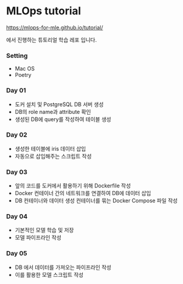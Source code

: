 # MLOps tutorial

https://mlops-for-mle.github.io/tutorial/

에서 진행하는 튜토리얼 학습 레포 입니다.

### Setting

- Mac OS
- Poetry

### Day 01

- 도커 설치 및 PostgreSQL DB 서버 생성
- DB의 role name과 attribute 확인
- 생성된 DB에 query를 작성하여 테이블 생성

### Day 02

- 생성한 테이블에 iris 데이터 삽입
- 자동으로 삽입해주는 스크립트 작성

### Day 03

- 앞의 코드를 도커에서 활용하기 위해 Dockerfile 작성
- Docker 컨테이너 간의 네트워크를 연결하여 DB에 데이터 삽입
- DB 컨테이너와 데이터 생성 컨테이너를 묶는 Docker Compose 파일 작성

### Day 04

- 기본적인 모델 학습 및 저장
- 모델 파이프라인 작성

### Day 05

- DB 에서 데이터를 가져오는 파이프라인 작성
- 이를 활용한 모델 스크립트 작성
